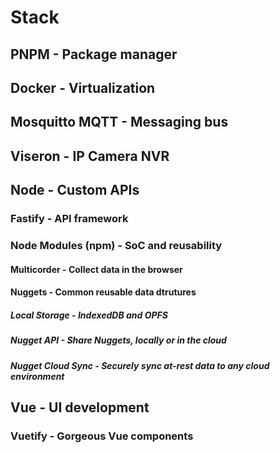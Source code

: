 # Stack

## PNPM - Package manager

## Docker - Virtualization

## Mosquitto MQTT - Messaging bus 

## Viseron - IP Camera NVR

## Node - Custom APIs

### Fastify - API framework

### Node Modules (npm) - SoC and reusability

#### Multicorder - Collect data in the browser

#### Nuggets - Common reusable data dtrutures

##### Local Storage - IndexedDB and OPFS

##### Nugget API - Share Nuggets, locally or in the cloud

##### Nugget Cloud Sync - Securely sync at-rest data to any cloud environment

## Vue - UI development

### Vuetify - Gorgeous Vue components